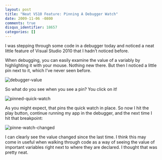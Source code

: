 ```yaml
---
layout: post
title: "Neat VS10 Feature: Pinning A Debugger Watch"
date: 2009-11-06 -0800
comments: true
disqus_identifier: 18657
categories: []
---
```

I was stepping through some code in a debugger today and noticed a neat
little feature of Visual Studio 2010 that I hadn’t noticed before.

When debugging, you can easily examine the value of a variably by
highlighting it with your mouse. Nothing new there. But then I noticed a
little pin next to it, which I’ve never seen before.

![debugger-value](http://haacked.com/images/haacked_com/WindowsLiveWriter/NeatVS10FeaturePinningADebuggerWatch_EB08/debugger-value_3.png "debugger-value")

So what do you see when you see a pin? You click on it!

![pinned-quick-watch](http://haacked.com/images/haacked_com/WindowsLiveWriter/NeatVS10FeaturePinningADebuggerWatch_EB08/pinned-quick-watch_3.png "pinned-quick-watch")

As you might expect, that pins the quick watch in place. So now I hit
the play button, continue running my app in the debugger, and the next
time I hit that breakpoint:

![pinne-watch-changed](http://haacked.com/images/haacked_com/WindowsLiveWriter/NeatVS10FeaturePinningADebuggerWatch_EB08/pinne-watch-changed_3.png "pinne-watch-changed")

I can clearly see the value changed since the last time. I think this
may come in useful when walking through code as a way of seeing the
value of important variables right next to where they are declared. I
thought that was pretty neat.

